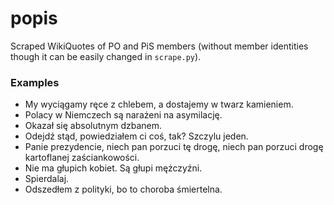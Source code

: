# popis
Scraped WikiQuotes of PO and PiS members (without member identities though it can be easily changed in `scrape.py`).

### Examples
 * My wyciągamy ręce z chlebem, a dostajemy w twarz kamieniem.
 * Polacy w Niemczech są narażeni na asymilację.
 * Okazał się absolutnym dzbanem.
 * Odejdź stąd, powiedziałem ci coś, tak? Szczylu jeden.
 * Panie prezydencie, niech pan porzuci tę drogę, niech pan porzuci drogę kartoflanej zaściankowości.
 * Nie ma głupich kobiet. Są głupi mężczyźni.
 * Spierdalaj.
 * Odszedłem z polityki, bo to choroba śmiertelna.
